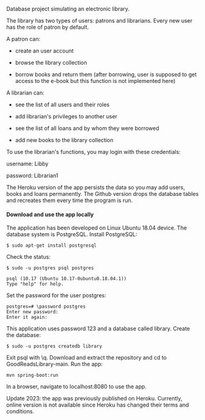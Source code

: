 Database project simulating an electronic library.

The library has two types of users: patrons and librarians. Every new user has the role of patron by default. 

A patron can:

- create an user account

- browse the library collection

- borrow books and return them (after borrowing, user is supposed to get access to the e-book but this function is not implemented here)

A librarian can:

- see the list of  all users and their roles

- add librarian's privileges to another user

- see the list of all loans and by whom they were borrowed

- add new books to the library collection

To use the librarian's functions, you may login with these credentials: 

username: Libby

password: Librarian1

The Heroku version of the app persists the data so you may add users, books and loans permanently. The Github version drops the database tables and recreates them every time the program is run. 

#### Download and use the app locally ####

The application has been developed on Linux Ubuntu 18.04 device. The database system is PostgreSQL.
Install PostgreSQL:
```
$ sudo apt-get install postgresql
```
Check the status:
```
$ sudo -u postgres psql postgres

psql (10.17 (Ubuntu 10.17-0ubuntu0.18.04.1))
Type "help" for help.
```

Set the password for the user postgres:
```
postgres=# \password postgres
Enter new password: 
Enter it again: 
```
This application uses password 123 and a database called library.
Create the database:
```
$ sudo -u postgres createdb library
```
Exit psql with \q. Download and extract the repository and cd to GoodReadsLibrary-main. Run the app:
```
mvn spring-boot:run
```
In a browser, navigate to localhost:8080 to use the app.

Update 2023: the app was previously published on Heroku. Currently, online version is not available since Heroku has changed their terms and conditions.
